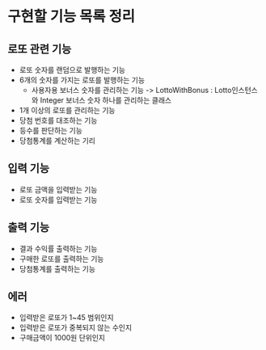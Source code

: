 # 구현할 기능 목록 정리

## 로또 관련 기능
- 로또 숫자를 랜덤으로 발행하는 기능
- 6개의 숫자를 가지는 로또를 발행하는 기능
  - 사용자용 보너스 숫자를 관리하는 기능
  -> LottoWithBonus : Lotto인스턴스와 Integer 보너스 숫자 하나를 관리하는 클래스
- 1개 이상의 로또를 관리하는 기능
- 당첨 번호를 대조하는 기능
- 등수를 판단하는 기능
- 당첨통계를 계산하는 기리

## 입력 기능
- 로또 금액을 입력받는 기능
- 로또 숫자를 입력받는 기능

## 출력 기능
- 결과 수익률 출력하는 기능
- 구매한 로또를 출력하는 기능
- 당첨통계를 출력하는 기능

## 에러
- 입력받은 로또가 1~45 범위인지
- 입력받은 로또가 중복되지 않는 수인지
- 구매금액이 1000원 단위인지
